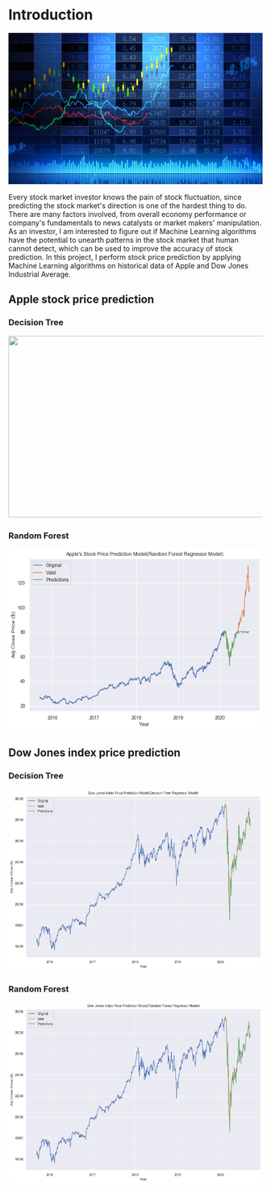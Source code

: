 # Introduction

<img src = "Stock.jpg" width = "620" height = "300">

Every stock market investor knows the pain of stock fluctuation, since predicting the stock market's direction is one of the hardest thing to do. There are many factors involved, from overall economy performance or company's fundamentals to news catalysts or market makers' manipulation. As an investor, I am interested to figure out if Machine Learning algorithms have the potential to unearth patterns in the stock market that human cannot detect, which can be used to improve the accuracy of stock prediction. In this project, I perform stock price prediction by applying Machine Learning algorithms on historical data of Apple and Dow Jones Industrial Average.


## Apple stock price prediction

### Decision Tree

<img src = "Apple Decision Tree.PN" width = "600" height = "360">

### Random Forest

<img src = "Apple Random Forest.png" width = "600" height = "360">

## Dow Jones index price prediction

### Decision Tree

<img src = "Dow Decision Tree.png" width = "600" height = "360">

### Random Forest

<img src = "Dow Random Forest.png" width = "600" height = "360">
